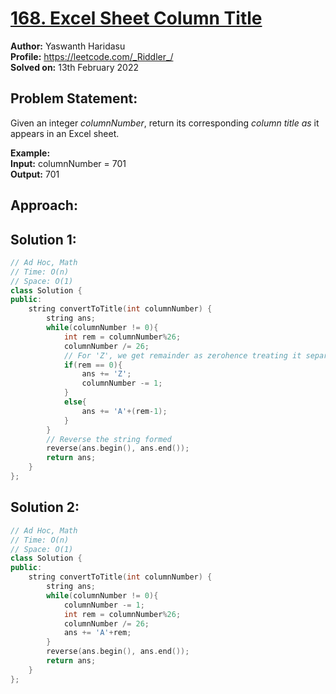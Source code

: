 # [168. Excel Sheet Column Title](https://leetcode.com/problems/excel-sheet-column-title/) 
**Author:** Yaswanth Haridasu <br> 
**Profile:** https://leetcode.com/_Riddler_/ <br>
**Solved on:** 13th February 2022

## Problem Statement:
Given an integer _columnNumber_, return its corresponding _column title as_ it appears in an Excel sheet.

**Example:** <br>
**Input:** columnNumber = 701 <br>
**Output:** 701

## Approach:

## Solution 1: 
```cpp
// Ad Hoc, Math
// Time: O(n)
// Space: O(1)
class Solution {
public:
    string convertToTitle(int columnNumber) {
        string ans;
        while(columnNumber != 0){
            int rem = columnNumber%26;
            columnNumber /= 26;
            // For 'Z', we get remainder as zerohence treating it separately and reduce the column number.
            if(rem == 0){
                ans += 'Z';
                columnNumber -= 1;
            }
            else{
                ans += 'A'+(rem-1);
            }
        }
        // Reverse the string formed
        reverse(ans.begin(), ans.end());
        return ans;
    }
};
```

## Solution 2: 
```cpp
// Ad Hoc, Math
// Time: O(n)
// Space: O(1)
class Solution {
public:
    string convertToTitle(int columnNumber) {
        string ans;
        while(columnNumber != 0){
            columnNumber -= 1;
            int rem = columnNumber%26;
            columnNumber /= 26;
            ans += 'A'+rem;
        }
        reverse(ans.begin(), ans.end());
        return ans;
    }
};
```